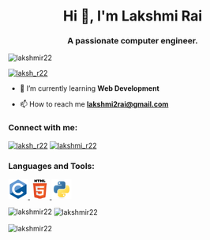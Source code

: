 <h1 align="center">Hi 👋, I'm Lakshmi Rai</h1>
<h3 align="center">A passionate computer engineer.</h3>

<p align="left"> <img src="https://komarev.com/ghpvc/?username=lakshmir22&label=Profile%20views&color=0e75b6&style=flat" alt="lakshmir22" /> </p>

<p align="left"> <a href="https://twitter.com/laksh_r22" target="blank"><img src="https://img.shields.io/twitter/follow/laksh_r22?logo=twitter&style=for-the-badge" alt="laksh_r22" /></a> </p>

- 🌱 I’m currently learning **Web Development**

- 📫 How to reach me **lakshmi2rai@gmail.com**

<h3 align="left">Connect with me:</h3>
<p align="left">
<a href="https://twitter.com/laksh_r22" target="blank"><img align="center" src="https://raw.githubusercontent.com/rahuldkjain/github-profile-readme-generator/master/src/images/icons/Social/twitter.svg" alt="laksh_r22" height="30" width="40" /></a>
<a href="https://instagram.com/lakshmi_r22" target="blank"><img align="center" src="https://raw.githubusercontent.com/rahuldkjain/github-profile-readme-generator/master/src/images/icons/Social/instagram.svg" alt="lakshmi_r22" height="30" width="40" /></a>
</p>

<h3 align="left">Languages and Tools:</h3>
<p align="left"> <a href="https://www.cprogramming.com/" target="_blank" rel="noreferrer"> <img src="https://raw.githubusercontent.com/devicons/devicon/master/icons/c/c-original.svg" alt="c" width="40" height="40"/> </a> <a href="https://www.w3.org/html/" target="_blank" rel="noreferrer"> <img src="https://raw.githubusercontent.com/devicons/devicon/master/icons/html5/html5-original-wordmark.svg" alt="html5" width="40" height="40"/> </a> <a href="https://www.python.org" target="_blank" rel="noreferrer"> <img src="https://raw.githubusercontent.com/devicons/devicon/master/icons/python/python-original.svg" alt="python" width="40" height="40"/> </a> </p>

<p><img align="left" src="https://github-readme-stats.vercel.app/api/top-langs?username=lakshmir22&show_icons=true&locale=en&layout=compact" alt="lakshmir22" /></p>

<p>&nbsp;<img align="center" src="https://github-readme-stats.vercel.app/api?username=lakshmir22&show_icons=true&locale=en" alt="lakshmir22" /></p>

<p><img align="center" src="https://github-readme-streak-stats.herokuapp.com/?user=lakshmir22&" alt="lakshmir22" /></p>
